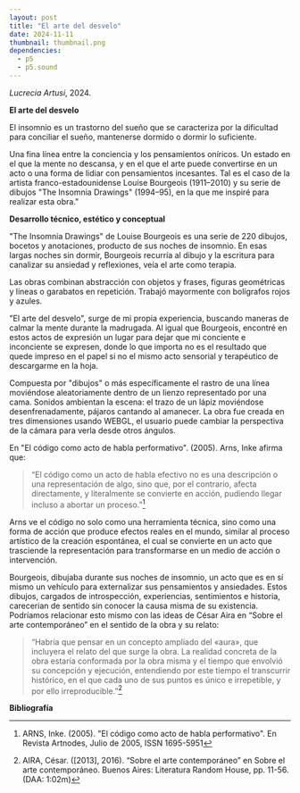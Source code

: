 ```yaml
---
layout: post
title: "El arte del desvelo"
date: 2024-11-11
thumbnail: thumbnail.png
dependencies:
  - p5
  - p5.sound
---
```


<div id="div-sketch">
  <script type="text/javascript" src="sketch.js"></script>
</div>

_Lucrecia Artusi_, 2024.

**El arte del desvelo**

El insomnio es un trastorno del sueño que se caracteriza por la dificultad para conciliar el sueño, mantenerse dormido o dormir lo suficiente. 

Una fina línea entre la conciencia y los pensamientos oníricos. Un estado en el que la mente no descansa, y en el que el arte puede convertirse en un acto o una forma de lidiar con pensamientos incesantes. Tal es el caso de la artista franco-estadounidense Louise Bourgeois (1911–2010) y su serie de dibujos "The Insomnia Drawings" (1994–95), en la que me inspiré para realizar esta obra."


**Desarrollo técnico, estético y conceptual**

"The Insomnia Drawings" de Louise Bourgeois es una serie de 220 dibujos, bocetos y anotaciones, producto de sus noches de insomnio. 
En esas largas noches sin dormir, Bourgeois recurría al dibujo y la escritura para canalizar su ansiedad y reflexiones, veía el arte como terapia. 

Las obras combinan abstracción con objetos y frases, figuras geométricas y líneas o garabatos en repetición. Trabajó mayormente con bolígrafos rojos y azules.

"El arte del desvelo", surge de mi propia experiencia, buscando maneras de calmar la mente durante la madrugada. Al igual que Bourgeois, encontré en estos actos de expresión un lugar para dejar que mi conciente e inconciente se expresen, donde lo que importa no es el resultado que quede impreso en el papel si no el mismo acto sensorial y terapéutico de descargarme en la hoja.

Compuesta por "dibujos" o más específicamente el rastro de una línea moviéndose aleatoriamente dentro de un lienzo representado por una cama. Sonidos ambientan la escena: el trazo de un lápiz moviéndose desenfrenadamente, pájaros cantando al amanecer. La obra fue creada en tres dimensiones usando WEBGL, el usuario puede cambiar la perspectiva de la cámara para verla desde otros ángulos.

En "El código como acto de habla performativo". (2005). Arns, Inke afirma que:
>“El código como un acto de habla efectivo no es una descripción o una representación de algo, sino que, por el contrario, afecta directamente, y literalmente se convierte en acción, pudiendo llegar incluso a abortar un proceso.”[^nota01]

Arns ve el código no solo como una herramienta técnica, sino como una forma de acción que produce efectos reales en el mundo, similar al proceso artístico de la creación espontánea, el cual se convierte en un acto que trasciende la representación para transformarse en un medio de acción o intervención.

Bourgeois, dibujaba durante sus noches de insomnio, un acto que es en sí mismo un vehículo para externalizar sus pensamientos y ansiedades. Estos dibujos, cargados de introspección, experiencias, sentimientos e historia, carecerian de sentido sin conocer la causa misma de su existencia.
Podríamos relacionar esto mismo con las ideas de César Aira en “Sobre el arte contemporáneo” en el sentido de la obra y su relato:

>“Habría que pensar en un concepto ampliado del «aura», que incluyera el relato del que
surge la obra. La realidad concreta de la obra estaría conformada por la obra misma y el tiempo que
envolvió su concepción y ejecución, entendiendo por este tiempo el transcurrir histórico, en el que
cada uno de sus puntos es único e irrepetible, y por ello irreproducible.”[^nota02]


**Bibliografía**

[^nota01]: ARNS, Inke. (2005). "El código como acto de habla performativo". En Revista Artnodes, Julio de 2005, ISSN 1695-5951

[^nota02]: AIRA, César. ([2013], 2016). “Sobre el arte contemporáneo” en Sobre el arte contemporáneo. Buenos Aires: Literatura Random House, pp. 11-56. (DAA: 1:02m)